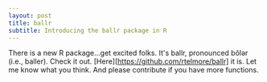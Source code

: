 ```yaml
---
layout: post
title: ballr
subtitle: Introducing the ballr package in R
---
```


There is a new R package...get excited folks.  It's ballr, pronounced bôlər
(i.e., baller).  Check it out. [Here][https://github.com/rtelmore/ballr] it is.
Let me know what you think. And please contribute if you have more functions. 

